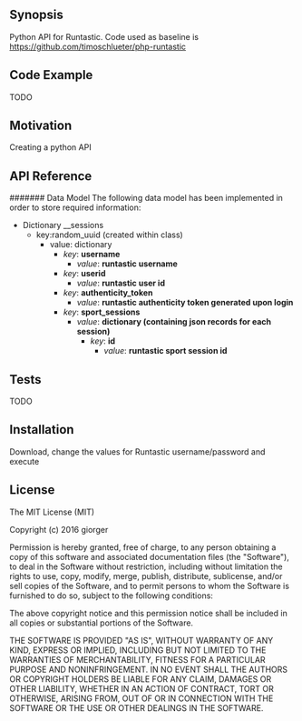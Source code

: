 ## Synopsis
Python API for Runtastic. 
Code used as baseline is https://github.com/timoschlueter/php-runtastic

## Code Example
TODO

## Motivation
Creating a python API 

## API Reference
####### Data Model
The following data model has been implemented in order to store required information:

- Dictionary __sessions
    - key:random_uuid (created within class)
      - value: dictionary
        - *key*: **username**           
            - *value*: **runtastic username**
        - *key*: **userid**             
            - *value*: **runtastic user id**
        - *key*: **authenticity_token** 
            - *value*: **runtastic authenticity token generated upon login**
        - *key*: **sport_sessions**     
            - *value*: **dictionary (containing json records for each session)**
                - *key*: **id**           
                   - *value*: **runtastic sport session id**

## Tests
TODO


## Installation
Download, change the values for Runtastic username/password and execute

## License
The MIT License (MIT)

Copyright (c) 2016 giorger

Permission is hereby granted, free of charge, to any person obtaining a copy
of this software and associated documentation files (the "Software"), to deal
in the Software without restriction, including without limitation the rights
to use, copy, modify, merge, publish, distribute, sublicense, and/or sell
copies of the Software, and to permit persons to whom the Software is
furnished to do so, subject to the following conditions:

The above copyright notice and this permission notice shall be included in all
copies or substantial portions of the Software.

THE SOFTWARE IS PROVIDED "AS IS", WITHOUT WARRANTY OF ANY KIND, EXPRESS OR
IMPLIED, INCLUDING BUT NOT LIMITED TO THE WARRANTIES OF MERCHANTABILITY,
FITNESS FOR A PARTICULAR PURPOSE AND NONINFRINGEMENT. IN NO EVENT SHALL THE
AUTHORS OR COPYRIGHT HOLDERS BE LIABLE FOR ANY CLAIM, DAMAGES OR OTHER
LIABILITY, WHETHER IN AN ACTION OF CONTRACT, TORT OR OTHERWISE, ARISING FROM,
OUT OF OR IN CONNECTION WITH THE SOFTWARE OR THE USE OR OTHER DEALINGS IN THE
SOFTWARE.